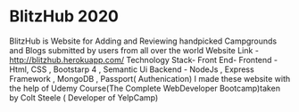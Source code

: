 # BlitzHub 2020
BlitzHub is Website for Adding and Reviewing handpicked Campgrounds and Blogs submitted by users from all over the world
Website Link - http://blitzhub.herokuapp.com/
Technology Stack-
Front End- Frontend - Html, CSS , Bootstarp 4 , Semantic Ui
Backend - NodeJs , Express Framework , MongoDB , Passport( Authenication)
I made these website with the help of Udemy Course(The Complete WebDeveloper Bootcamp)taken by Colt Steele ( Developer of YelpCamp)
